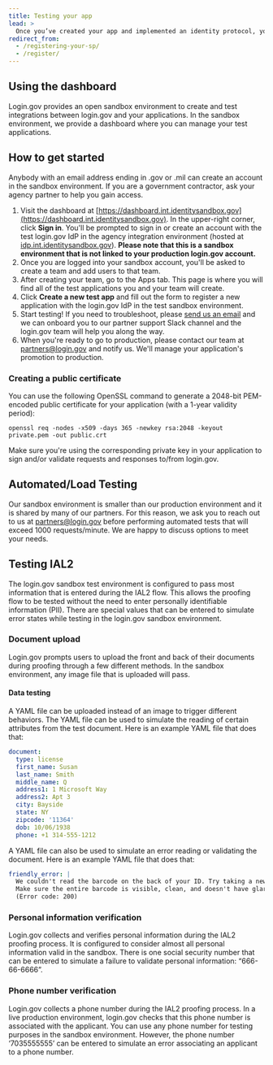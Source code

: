 ```yaml
---
title: Testing your app
lead: >
  Once you’ve created your app and implemented an identity protocol, you can now register it in the test environment dashboard and start testing.
redirect_from:
  - /registering-your-sp/
  - /register/
---
```


## Using the dashboard

Login.gov provides an open sandbox environment to create and test integrations between login.gov and your applications. In the sandbox environment, we provide a dashboard where you can manage your test applications.

## How to get started

Anybody with an email address ending in .gov or .mil can create an account in the sandbox environment. If you are a government contractor, ask your agency partner to help you gain access.

1. Visit the dashboard at [https://dashboard.int.identitysandbox.gov](https://dashboard.int.identitysandbox.gov). In the upper-right corner, click **Sign in**. You'll be prompted to sign in or create an account with the test login.gov IdP in the agency integration environment (hosted at [idp.int.identitysandbox.gov](https://idp.int.identitysandbox.gov)). **Please note that this is a sandbox environment that is not linked to your production login.gov account.**
2. Once you are logged into your sandbox account, you'll be asked to create a team and add users to that team.
3. After creating your team, go to the Apps tab. This page is where you will find all of the test applications you and your team will create.
4. Click **Create a new test app** and fill out the form to register a new application with the login.gov IdP in the test sandbox environment.
5. Start testing! If you need to troubleshoot, please [send us an email](mailto:partners@login.gov) and we can onboard you to our partner support Slack channel and the login.gov team will help you along the way.
6. When you're ready to go to production, please contact our team at [partners@login.gov](mailto:partners@login.gov) and notify us. We'll manage your application's promotion to production.

### Creating a public certificate

You can use the following OpenSSL command to generate a 2048-bit PEM-encoded
public certificate for your application (with a 1-year validity period):

```
openssl req -nodes -x509 -days 365 -newkey rsa:2048 -keyout private.pem -out public.crt
```

Make sure you're using the corresponding private key in your application to sign
and/or validate requests and responses to/from login.gov.

## Automated/Load Testing

Our sandbox environment is smaller than our production environment and it is shared by many of our partners. For this reason, we ask you to reach out to us at partners@login.gov before performing automated tests that will exceed 1000 requests/minute. We are happy to discuss options to meet your needs.

## Testing IAL2

The login.gov sandbox test environment is configured to pass most information that is entered during the IAL2 flow. This allows the proofing flow to be tested without the need to enter personally identifiable information (PII). There are special values that can be entered to simulate error states while testing in the login.gov sandbox environment.

### Document upload

Login.gov prompts users to upload the front and back of their documents during proofing through a few different methods. In the sandbox environment, any image file that is uploaded will pass.

#### Data testing

A YAML file can be uploaded instead of an image to trigger different behaviors. The YAML file can be used to simulate the reading of certain attributes from the test document. Here is an example YAML file that does that:

```yaml
document:
  type: license
  first_name: Susan
  last_name: Smith
  middle_name: Q
  address1: 1 Microsoft Way
  address2: Apt 3
  city: Bayside
  state: NY
  zipcode: '11364'
  dob: 10/06/1938
  phone: +1 314-555-1212
```

A YAML file can also be used to simulate an error reading or validating the document. Here is an example YAML file that does that:

```yaml
friendly_error: |
  We couldn't read the barcode on the back of your ID. Try taking a new picture.
  Make sure the entire barcode is visible, clean, and doesn't have glares.
  (Error code: 200)
```

### Personal information verification

Login.gov collects and verifies personal information during the IAL2 proofing process. It is configured to consider almost all personal information valid in the sandbox. There is one social security number that can be entered to simulate a failure to validate personal information: “666-66-6666”.

### Phone number verification

Login.gov collects a phone number during the IAL2 proofing process. In a live production environment, login.gov checks that this phone number is associated with the applicant. You can use any phone number for testing purposes in the sandbox environment. However, the phone number ‘7035555555’ can be entered to simulate an error associating an applicant to a phone number.
